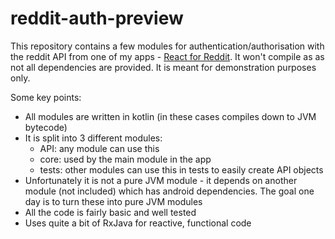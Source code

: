 # reddit-auth-preview
This repository contains a few modules for authentication/authorisation with the reddit API from one of my apps - [React for Reddit](https://play.google.com/store/apps/details?id=com.innercirclesoftware.reddit&hl=en&gl=US). It won't compile as as not all dependencies are provided. It is meant for demonstration purposes only.


Some key points:

- All modules are written in kotlin (in these cases compiles down to JVM bytecode)
- It is split into 3 different modules:
  - API: any module can use this
  - core: used by the main module in the app
  - tests: other modules can use this in tests to easily create API objects
- Unfortunately it is not a pure JVM module - it depends on another module (not included) which has android dependencies. The goal one day is to turn these into pure JVM modules
- All the code is fairly basic and well tested
- Uses quite a bit of RxJava for reactive, functional code
